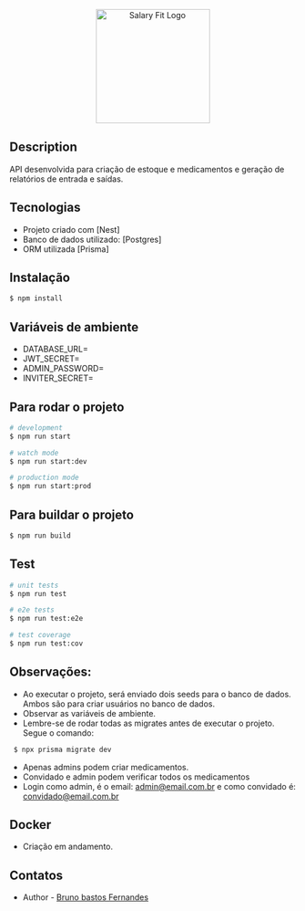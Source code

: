 <p align="center">
  <a href="https://www.salaryfits.com.br/" target="_blank"><img src="https://cdn.prod.website-files.com/604f6dd6484918ba61b90055/660c3ae38c4e84e1e8e4faad_LOGO.png" width="200" alt="Salary Fit Logo" /></a>
</p>

## Description

API desenvolvida para criação de estoque e medicamentos e geração de relatórios de entrada e saídas.

## Tecnologias

- Projeto criado com
  [Nest]
- Banco de dados utilizado:
  [Postgres]
- ORM utilizada
  [Prisma]

## Instalação

```bash
$ npm install
```

## Variáveis de ambiente
- DATABASE_URL= <insira a url do seu banco de dados aqui>
- JWT_SECRET= <insira um secret aqui. Ex: aaabbbcccd>
- ADMIN_PASSWORD= <insira uma senha para o admin. Ex= abc123>
- INVITER_SECRET= <insira uma senha para o inviter. Ex=123abc>


## Para rodar o projeto

```bash
# development
$ npm run start

# watch mode
$ npm run start:dev

# production mode
$ npm run start:prod
```

## Para buildar o projeto

```bash
$ npm run build
```

## Test

```bash
# unit tests
$ npm run test

# e2e tests
$ npm run test:e2e

# test coverage
$ npm run test:cov
```

## Observações:

- Ao executar o projeto, será enviado dois seeds para o banco de dados. Ambos são para criar usuários no banco de dados.
- Observar as variáveis de ambiente.
- Lembre-se de rodar todas as migrates antes de executar o projeto. Segue o comando:
 ```bash
  $ npx prisma migrate dev
 ```
- Apenas admins podem criar medicamentos.
- Convidado e admin podem verificar todos os medicamentos
- Login como admin, é o email: admin@email.com.br e como convidado é: convidado@email.com.br

## Docker
- Criação em andamento.

## Contatos

- Author - [Bruno bastos Fernandes](https://br.linkedin.com/in/brunobastosfer)
